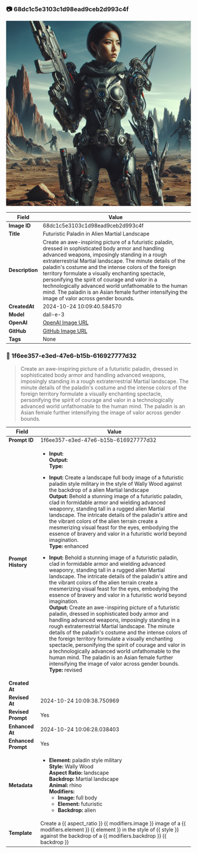 

### 📷 68dc1c5e3103c1d98ead9ceb2d993c4f 

![data.id](./68dc1c5e3103c1d98ead9ceb2d993c4f.jpg)

| Field          | Value                                                                                                                     |
|----------------|---------------------------------------------------------------------------------------------------------------------------|
| **Image ID**             | 68dc1c5e3103c1d98ead9ceb2d993c4f                                                                                                             |
| **Title**           | Futuristic Paladin in Alien Martial Landscape                                                                                                       |
| **Description**           | Create an awe-inspiring picture of a futuristic paladin, dressed in sophisticated body armor and handling advanced weapons, imposingly standing in a rough extraterrestrial Martial landscape. The minute details of the paladin's costume and the intense colors of the foreign territory formulate a visually enchanting spectacle, personifying the spirit of courage and valor in a technologically advanced world unfathomable to the human mind. The paladin is an Asian female further intensifying the image of valor across gender bounds.                                                                                                       |
| **CreatedAt**        | 2024-10-24 10:09:40.584570                                                                                                        |
| **Model**        | dall-e-3                                                                                                        |
| **OpenAI**         | [OpenAI Image URL](https://oaidalleapiprodscus.blob.core.windows.net/private/org-TZj0gKpq3CiXdXNznVOkBYav/user-t5KW5S6yYiCS0u4yDWasqnEP/img-gL2TOgadvtGSkX6W6TuUntDo.png?st=2024-10-24T09%3A09%3A34Z&se=2024-10-24T11%3A09%3A34Z&sp=r&sv=2024-08-04&sr=b&rscd=inline&rsct=image/png&skoid=d505667d-d6c1-4a0a-bac7-5c84a87759f8&sktid=a48cca56-e6da-484e-a814-9c849652bcb3&skt=2024-10-23T18%3A51%3A53Z&ske=2024-10-24T18%3A51%3A53Z&sks=b&skv=2024-08-04&sig=1pZSkCOrA2%2BIc9XkLM%2BIoofurSlyRNxcCAhoH3VKkno%3D)                                                                                |
| **GitHub**         | [GitHub Image URL](https://github.com/Caneta-Silva/cyber-tomorrow/blob/main/images/68dc1c5e3103c1d98ead9ceb2d993c4f/68dc1c5e3103c1d98ead9ceb2d993c4f.jpg)                                                                                |
| **Tags**       | None                                                                                                                   |

### 📜 1f6ee357-e3ed-47e6-b15b-616927777d32

> Create an awe-inspiring picture of a futuristic paladin, dressed in sophisticated body armor and handling advanced weapons, imposingly standing in a rough extraterrestrial Martial landscape. The minute details of the paladin's costume and the intense colors of the foreign territory formulate a visually enchanting spectacle, personifying the spirit of courage and valor in a technologically advanced world unfathomable to the human mind. The paladin is an Asian female further intensifying the image of valor across gender bounds.

| Field          | Value                                                                                                                                                                      |
|----------------|----------------------------------------------------------------------------------------------------------------------------------------------------------------------------|
| **Prompt ID**  | 1f6ee357-e3ed-47e6-b15b-616927777d32                                                                                                                                                            |
| **Prompt History** | <ul><li>**Input:**  <br> **Output:**  <br> **Type:** </li></ul><ul><li>**Input:** Create a landscape full body image of a futuristic paladin style military in the style of Wally Wood against the backdrop of a alien Martial landscape <br> **Output:** Behold a stunning image of a futuristic paladin, clad in formidable armor and wielding advanced weaponry, standing tall in a rugged alien Martial landscape. The intricate details of the paladin's attire and the vibrant colors of the alien terrain create a mesmerizing visual feast for the eyes, embodying the essence of bravery and valor in a futuristic world beyond imagination. <br> **Type:** enhanced</li></ul><ul><li>**Input:** Behold a stunning image of a futuristic paladin, clad in formidable armor and wielding advanced weaponry, standing tall in a rugged alien Martial landscape. The intricate details of the paladin's attire and the vibrant colors of the alien terrain create a mesmerizing visual feast for the eyes, embodying the essence of bravery and valor in a futuristic world beyond imagination. <br> **Output:** Create an awe-inspiring picture of a futuristic paladin, dressed in sophisticated body armor and handling advanced weapons, imposingly standing in a rough extraterrestrial Martial landscape. The minute details of the paladin's costume and the intense colors of the foreign territory formulate a visually enchanting spectacle, personifying the spirit of courage and valor in a technologically advanced world unfathomable to the human mind. The paladin is an Asian female further intensifying the image of valor across gender bounds. <br> **Type:** revised</li></ul> |
| **Created At** |                                                                                                                                                    |
| **Revised At** | 2024-10-24 10:09:38.750969                                                                                                                                                   |
| **Revised Prompt** | Yes                                                                                                                                                                      |
| **Enhanced At** | 2024-10-24 10:06:28.038403                                                                                                                                                  |
| **Enhanced Prompt** | Yes                                                                                                                                                                    |
| **Metadata**   | <ul><li>**Element:** paladin style military <br> **Style:** Wally Wood <br> **Aspect Ratio:** landscape <br> **Backdrop:** Martial landscape <br> **Animal:** rhino <br> **Modifiers:**<ul><li>**Image:** full body</li><li>**Element:** futuristic</li><li>**Backdrop:** alien</li></ul></li></ul> |
| **Template**   | Create a {{ aspect_ratio }} {{ modifiers.image }} image of a {{ modifiers.element }} {{ element }} in the style of {{ style }} against the backdrop of a {{ modifiers.backdrop }} {{ backdrop }}                                                                                                                                           |



